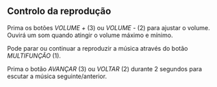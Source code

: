 ## Controlo da reprodução

Prima os botões *VOLUME +* (3) ou *VOLUME -* (2) para ajustar o volume. Ouvirá um som quando atingir o volume máximo e mínimo.

Pode parar ou continuar a reproduzir a música através do botão *MULTIFUNÇÃO* (1).

Prima o botão *AVANÇAR* (3) ou *VOLTAR* (2) durante 2 segundos para escutar a música seguinte/anterior.

